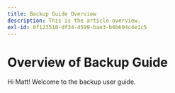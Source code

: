 ```yaml
---
title: Backup Guide Overview
description: This is the article overview.
exl-id: 0f123510-df34-4599-bae3-b4b604c4e1c5
---
```

# Overview of Backup Guide

Hi Matt!  Welcome to the backup user guide.
